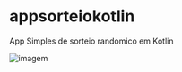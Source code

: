 # appsorteiokotlin
App Simples de sorteio randomico em Kotlin

![imagem](https://user-images.githubusercontent.com/41845115/105427623-4fad3580-5c2c-11eb-8fbe-f29b25438d7a.png)
